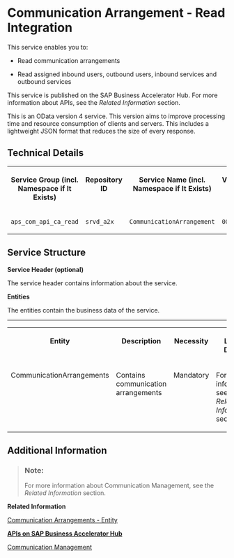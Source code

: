 <!-- loio3ccd9a56e00441de93d8b519861dc56d -->

# Communication Arrangement - Read Integration



This service enables you to:

-   Read communication arrangements

-   Read assigned inbound users, outbound users, inbound services and outbound services


This service is published on the SAP Business Accelerator Hub. For more information about APIs, see the *Related Information* section.

This is an OData version 4 service. This version aims to improve processing time and resource consumption of clients and servers. This includes a lightweight JSON format that reduces the size of every response.



<a name="loio3ccd9a56e00441de93d8b519861dc56d__section_ozh_cvx_clb"/>

## Technical Details


<table>
<tr>
<th valign="top">

Service Group \(incl. Namespace if It Exists\)

</th>
<th valign="top">

Repository ID

</th>
<th valign="top">

Service Name \(incl. Namespace if It Exists\)

</th>
<th valign="top">

Version

</th>
</tr>
<tr>
<td valign="top">

`aps_com_api_ca_read`

</td>
<td valign="top">

`srvd_a2x`

</td>
<td valign="top">

`CommunicationArrangement`

</td>
<td valign="top">

`0001`

</td>
</tr>
</table>



<a name="loio3ccd9a56e00441de93d8b519861dc56d__section_ct2_xxx_clb"/>

## Service Structure

**Service Header \(optional\)**

The service header contains information about the service.

**Entities**

The entities contain the business data of the service.

****


<table>
<tr>
<th valign="top">

Entity

</th>
<th valign="top">

Description

</th>
<th valign="top">

Necessity

</th>
<th valign="top">

Link to Details

</th>
</tr>
<tr>
<td valign="top">

CommunicationArrangements

</td>
<td valign="top">

Contains communication arrangements

</td>
<td valign="top">

Mandatory

</td>
<td valign="top">

For more information, see the *Related Information* section.

</td>
</tr>
</table>



<a name="loio3ccd9a56e00441de93d8b519861dc56d__section_znk_jzx_clb"/>

## Additional Information



> ### Note:  
> For more information about Communication Management, see the *Related Information* section.

**Related Information**  


[Communication Arrangements - Entity](communication-arrangements-entity-26253af.md)

[**APIs on SAP Business Accelerator Hub**](https://help.sap.com/docs/SAP_S4HANA_CLOUD/0f69f8fb28ac4bf48d2b57b9637e81fa/1e60f14bdc224c2c975c8fa8bcfd7f3f.html?version=latest)

[Communication Management](../50-administration-and-ops/communication-management-2e84a10.md "The communication management apps allow you to integrate your system or solution with other systems to enable data exchange.")

